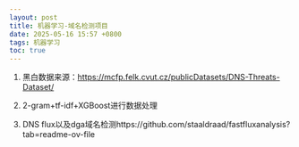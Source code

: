 ```yaml
---
layout: post
title: 机器学习-域名检测项目
date: 2025-05-16 15:57 +0800
tags: 机器学习
toc: true
---
```


1. 黑白数据来源：https://mcfp.felk.cvut.cz/publicDatasets/DNS-Threats-Dataset/
2. 2-gram+tf-idf+XGBoost进行数据处理

3. DNS flux以及dga域名检测https://github.com/staaldraad/fastfluxanalysis?tab=readme-ov-file
